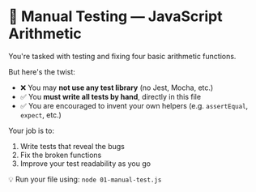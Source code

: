 # 🧪 Manual Testing — JavaScript Arithmetic

You're tasked with testing and fixing four basic arithmetic functions.

But here's the twist:

- ❌ You may **not use any test library** (no Jest, Mocha, etc.)
- ✅ You **must write all tests by hand**, directly in this file
- ✅ You are encouraged to invent your own helpers (e.g. `assertEqual`, `expect`, etc.)

Your job is to:
1. Write tests that reveal the bugs
2. Fix the broken functions
3. Improve your test readability as you go

💡 Run your file using: `node 01-manual-test.js`
